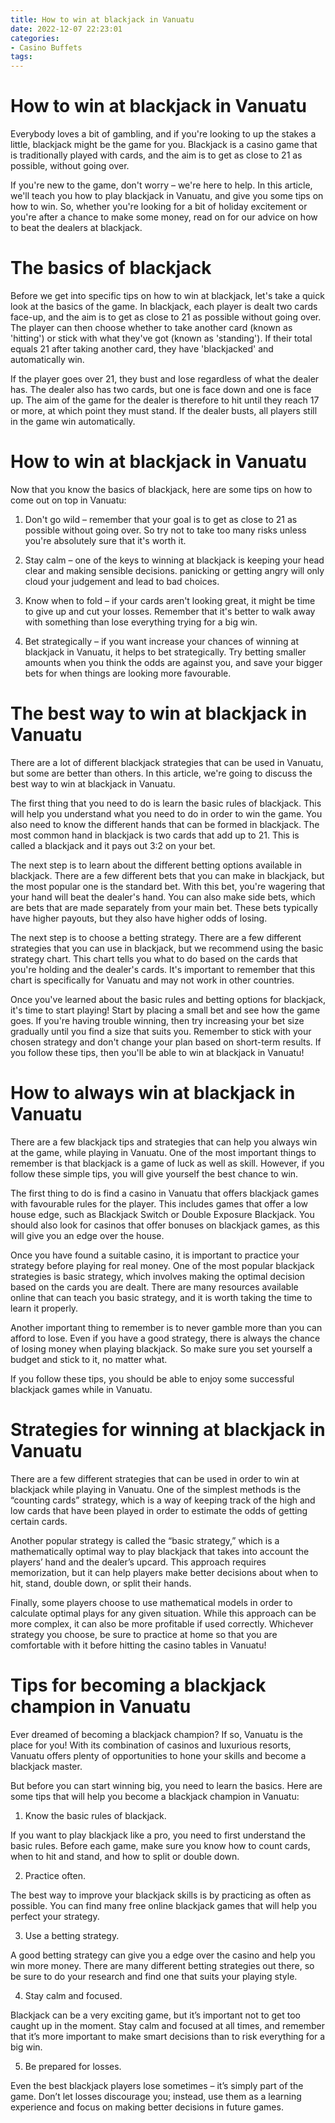 ```yaml
---
title: How to win at blackjack in Vanuatu
date: 2022-12-07 22:23:01
categories:
- Casino Buffets
tags:
---
```



#  How to win at blackjack in Vanuatu

Everybody loves a bit of gambling, and if you're looking to up the stakes a little, blackjack might be the game for you. Blackjack is a casino game that is traditionally played with cards, and the aim is to get as close to 21 as possible, without going over.

If you're new to the game, don't worry – we're here to help. In this article, we'll teach you how to play blackjack in Vanuatu, and give you some tips on how to win. So, whether you're looking for a bit of holiday excitement or you're after a chance to make some money, read on for our advice on how to beat the dealers at blackjack.

# The basics of blackjack

Before we get into specific tips on how to win at blackjack, let's take a quick look at the basics of the game. In blackjack, each player is dealt two cards face-up, and the aim is to get as close to 21 as possible without going over. The player can then choose whether to take another card (known as 'hitting') or stick with what they've got (known as 'standing'). If their total equals 21 after taking another card, they have 'blackjacked' and automatically win.

If the player goes over 21, they bust and lose regardless of what the dealer has. The dealer also has two cards, but one is face down and one is face up. The aim of the game for the dealer is therefore to hit until they reach 17 or more, at which point they must stand. If the dealer busts, all players still in the game win automatically.

# How to win at blackjack in Vanuatu

Now that you know the basics of blackjack, here are some tips on how to come out on top in Vanuatu:

1) Don't go wild – remember that your goal is to get as close to 21 as possible without going over. So try not to take too many risks unless you're absolutely sure that it's worth it.

2) Stay calm – one of the keys to winning at blackjack is keeping your head clear and making sensible decisions. panicking or getting angry will only cloud your judgement and lead to bad choices.

3) Know when to fold – if your cards aren't looking great, it might be time to give up and cut your losses. Remember that it's better to walk away with something than lose everything trying for a big win.

4) Bet strategically – if you want increase your chances of winning at blackjack in Vanuatu, it helps to bet strategically. Try betting smaller amounts when you think the odds are against you, and save your bigger bets for when things are looking more favourable.

#  The best way to win at blackjack in Vanuatu

There are a lot of different blackjack strategies that can be used in Vanuatu, but some are better than others. In this article, we're going to discuss the best way to win at blackjack in Vanuatu.

The first thing that you need to do is learn the basic rules of blackjack. This will help you understand what you need to do in order to win the game. You also need to know the different hands that can be formed in blackjack. The most common hand in blackjack is two cards that add up to 21. This is called a blackjack and it pays out 3:2 on your bet.

The next step is to learn about the different betting options available in blackjack. There are a few different bets that you can make in blackjack, but the most popular one is the standard bet. With this bet, you're wagering that your hand will beat the dealer's hand. You can also make side bets, which are bets that are made separately from your main bet. These bets typically have higher payouts, but they also have higher odds of losing.

The next step is to choose a betting strategy. There are a few different strategies that you can use in blackjack, but we recommend using the basic strategy chart. This chart tells you what to do based on the cards that you're holding and the dealer's cards. It's important to remember that this chart is specifically for Vanuatu and may not work in other countries.

Once you've learned about the basic rules and betting options for blackjack, it's time to start playing! Start by placing a small bet and see how the game goes. If you're having trouble winning, then try increasing your bet size gradually until you find a size that suits you. Remember to stick with your chosen strategy and don't change your plan based on short-term results. If you follow these tips, then you'll be able to win at blackjack in Vanuatu!

#  How to always win at blackjack in Vanuatu

There are a few blackjack tips and strategies that can help you always win at the game, while playing in Vanuatu. One of the most important things to remember is that blackjack is a game of luck as well as skill. However, if you follow these simple tips, you will give yourself the best chance to win.

The first thing to do is find a casino in Vanuatu that offers blackjack games with favourable rules for the player. This includes games that offer a low house edge, such as Blackjack Switch or Double Exposure Blackjack. You should also look for casinos that offer bonuses on blackjack games, as this will give you an edge over the house.

Once you have found a suitable casino, it is important to practice your strategy before playing for real money. One of the most popular blackjack strategies is basic strategy, which involves making the optimal decision based on the cards you are dealt. There are many resources available online that can teach you basic strategy, and it is worth taking the time to learn it properly.

Another important thing to remember is to never gamble more than you can afford to lose. Even if you have a good strategy, there is always the chance of losing money when playing blackjack. So make sure you set yourself a budget and stick to it, no matter what.

If you follow these tips, you should be able to enjoy some successful blackjack games while in Vanuatu.

#  Strategies for winning at blackjack in Vanuatu

There are a few different strategies that can be used in order to win at blackjack while playing in Vanuatu. One of the simplest methods is the “counting cards” strategy, which is a way of keeping track of the high and low cards that have been played in order to estimate the odds of getting certain cards. 

Another popular strategy is called the “basic strategy,” which is a mathematically optimal way to play blackjack that takes into account the players’ hand and the dealer’s upcard. This approach requires memorization, but it can help players make better decisions about when to hit, stand, double down, or split their hands. 

Finally, some players choose to use mathematical models in order to calculate optimal plays for any given situation. While this approach can be more complex, it can also be more profitable if used correctly. Whichever strategy you choose, be sure to practice at home so that you are comfortable with it before hitting the casino tables in Vanuatu!

#  Tips for becoming a blackjack champion in Vanuatu

Ever dreamed of becoming a blackjack champion? If so, Vanuatu is the place for you! With its combination of casinos and luxurious resorts, Vanuatu offers plenty of opportunities to hone your skills and become a blackjack master.

But before you can start winning big, you need to learn the basics. Here are some tips that will help you become a blackjack champion in Vanuatu:

1. Know the basic rules of blackjack.

If you want to play blackjack like a pro, you need to first understand the basic rules. Before each game, make sure you know how to count cards, when to hit and stand, and how to split or double down.

2. Practice often.

The best way to improve your blackjack skills is by practicing as often as possible. You can find many free online blackjack games that will help you perfect your strategy.

3. Use a betting strategy.

A good betting strategy can give you a edge over the casino and help you win more money. There are many different betting strategies out there, so be sure to do your research and find one that suits your playing style.

4. Stay calm and focused.

Blackjack can be a very exciting game, but it’s important not to get too caught up in the moment. Stay calm and focused at all times, and remember that it’s more important to make smart decisions than to risk everything for a big win.

5. Be prepared for losses.

Even the best blackjack players lose sometimes – it’s simply part of the game. Don’t let losses discourage you; instead, use them as a learning experience and focus on making better decisions in future games.